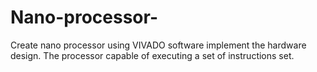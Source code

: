 # Nano-processor-
Create nano processor using VIVADO software implement the hardware design. 
The processor capable of executing a set of instructions set.
